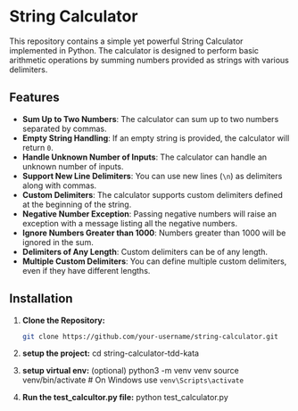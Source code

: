 # String Calculator

This repository contains a simple yet powerful String Calculator implemented in Python. The calculator is designed to perform basic arithmetic operations by summing numbers provided as strings with various delimiters.

## Features

- **Sum Up to Two Numbers**: The calculator can sum up to two numbers separated by commas.
- **Empty String Handling**: If an empty string is provided, the calculator will return `0`.
- **Handle Unknown Number of Inputs**: The calculator can handle an unknown number of inputs.
- **Support New Line Delimiters**: You can use new lines (`\n`) as delimiters along with commas.
- **Custom Delimiters**: The calculator supports custom delimiters defined at the beginning of the string.
- **Negative Number Exception**: Passing negative numbers will raise an exception with a message listing all the negative numbers.
- **Ignore Numbers Greater than 1000**: Numbers greater than 1000 will be ignored in the sum.
- **Delimiters of Any Length**: Custom delimiters can be of any length.
- **Multiple Custom Delimiters**: You can define multiple custom delimiters, even if they have different lengths.

## Installation

1. **Clone the Repository:**

   ```bash
   git clone https://github.com/your-username/string-calculator.git
2. **setup the project:**
    cd string-calculator-tdd-kata
3. **setup virtual env:** (optional)
    python3 -m venv venv
    source venv/bin/activate  # On Windows use `venv\Scripts\activate`

3. **Run the test_calcultor.py file:**
    python test_calculator.py